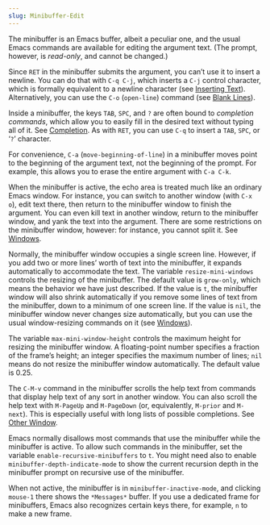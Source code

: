 ```yaml
---
slug: Minibuffer-Edit
---
```


The minibuffer is an Emacs buffer, albeit a peculiar one, and the usual Emacs commands are available for editing the argument text. (The prompt, however, is *read-only*, and cannot be changed.)

Since `RET` in the minibuffer submits the argument, you can’t use it to insert a newline. You can do that with `C-q C-j`, which inserts a `C-j` control character, which is formally equivalent to a newline character (see [Inserting Text](/docs/emacs/Inserting-Text)). Alternatively, you can use the `C-o` (`open-line`) command (see [Blank Lines](/docs/emacs/Blank-Lines)).

Inside a minibuffer, the keys `TAB`, `SPC`, and `?` are often bound to *completion commands*, which allow you to easily fill in the desired text without typing all of it. See [Completion](/docs/emacs/Completion). As with `RET`, you can use `C-q` to insert a `TAB`, `SPC`, or ‘`?`’ character.

For convenience, `C-a` (`move-beginning-of-line`) in a minibuffer moves point to the beginning of the argument text, not the beginning of the prompt. For example, this allows you to erase the entire argument with `C-a C-k`.

When the minibuffer is active, the echo area is treated much like an ordinary Emacs window. For instance, you can switch to another window (with `C-x o`), edit text there, then return to the minibuffer window to finish the argument. You can even kill text in another window, return to the minibuffer window, and yank the text into the argument. There are some restrictions on the minibuffer window, however: for instance, you cannot split it. See [Windows](/docs/emacs/Windows).

Normally, the minibuffer window occupies a single screen line. However, if you add two or more lines’ worth of text into the minibuffer, it expands automatically to accommodate the text. The variable `resize-mini-windows` controls the resizing of the minibuffer. The default value is `grow-only`, which means the behavior we have just described. If the value is `t`, the minibuffer window will also shrink automatically if you remove some lines of text from the minibuffer, down to a minimum of one screen line. If the value is `nil`, the minibuffer window never changes size automatically, but you can use the usual window-resizing commands on it (see [Windows](/docs/emacs/Windows)).

The variable `max-mini-window-height` controls the maximum height for resizing the minibuffer window. A floating-point number specifies a fraction of the frame’s height; an integer specifies the maximum number of lines; `nil` means do not resize the minibuffer window automatically. The default value is 0.25.

The `C-M-v` command in the minibuffer scrolls the help text from commands that display help text of any sort in another window. You can also scroll the help text with `M-PageUp` and `M-PageDown` (or, equivalently, `M-prior` and `M-next`). This is especially useful with long lists of possible completions. See [Other Window](/docs/emacs/Other-Window).

Emacs normally disallows most commands that use the minibuffer while the minibuffer is active. To allow such commands in the minibuffer, set the variable `enable-recursive-minibuffers` to `t`. You might need also to enable `minibuffer-depth-indicate-mode` to show the current recursion depth in the minibuffer prompt on recursive use of the minibuffer.

When not active, the minibuffer is in `minibuffer-inactive-mode`, and clicking `mouse-1` there shows the `*Messages*` buffer. If you use a dedicated frame for minibuffers, Emacs also recognizes certain keys there, for example, `n` to make a new frame.
